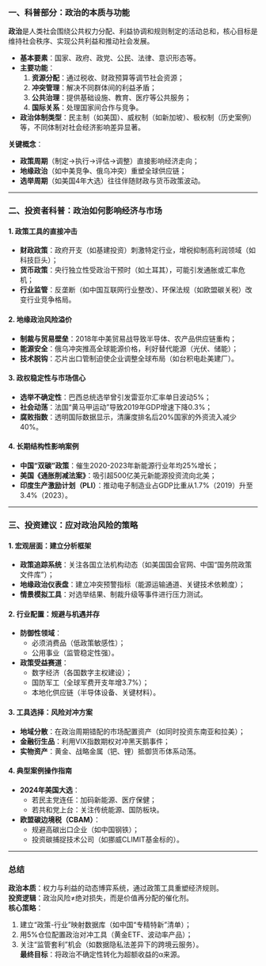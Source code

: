 ### 一、科普部分：政治的本质与功能
**政治**是人类社会围绕公共权力分配、利益协调和规则制定的活动总和，核心目标是维持社会秩序、实现公共利益和推动社会发展。  
- **基本要素**：国家、政府、政党、公民、法律、意识形态等。  
- **主要功能**：  
  1. **资源分配**：通过税收、财政预算等调节社会资源；  
  2. **冲突管理**：解决不同群体间的利益矛盾；  
  3. **公共治理**：提供基础设施、教育、医疗等公共服务；  
  4. **国际关系**：处理国家间合作与竞争。  
- **政治体制类型**：民主制（如美国）、威权制（如新加坡）、极权制（历史案例）等，不同体制对社会经济影响差异显著。  

**关键概念**：  
- **政策周期**（制定→执行→评估→调整）直接影响经济走向；  
- **地缘政治**（如中美竞争、俄乌冲突）重塑全球供应链；  
- **选举周期**（如美国4年大选）往往伴随财政与货币政策波动。

---

### 二、投资者科普：政治如何影响经济与市场
#### 1. **政策工具的直接冲击**  
- **财政政策**：政府开支（如基建投资）刺激特定行业，增税抑制高利润领域（如科技巨头）；  
- **货币政策**：央行独立性受政治干预时（如土耳其），可能引发通胀或汇率危机；  
- **行业监管**：反垄断（如中国互联网行业整改）、环保法规（如欧盟碳关税）改变行业竞争格局。

#### 2. **地缘政治风险溢价**  
- **制裁与贸易壁垒**：2018年中美贸易战导致半导体、农产品供应链重构；  
- **能源安全**：俄乌冲突推高全球能源价格，利好替代能源（光伏、储能）；  
- **技术脱钩**：芯片出口管制迫使企业调整全球布局（如台积电赴美建厂）。

#### 3. **政权稳定性与市场信心**  
- **选举不确定性**：巴西总统选举曾引发雷亚尔汇率单日波动5%；  
- **社会动荡**：法国“黄马甲运动”导致2019年GDP增速下降0.3%；  
- **腐败指数**：透明国际数据显示，清廉度排名后20%国家的外资流入减少40%。

#### 4. **长期结构性影响案例**  
- **中国“双碳”政策**：催生2020-2023年新能源行业年均25%增长；  
- **美国《通胀削减法案》**：吸引超500亿美元新能源投资流向北美；  
- **印度生产激励计划（PLI）**：推动电子制造业占GDP比重从1.7%（2019）升至3.4%（2023）。

---

### 三、投资建议：应对政治风险的策略
#### 1. **宏观层面：建立分析框架**  
- **政策追踪系统**：关注各国立法机构动态（如美国国会官网、中国“国务院政策文件库”）；  
- **地缘政治仪表盘**：建立冲突预警指标（能源运输通道、关键技术依赖度）；  
- **情景模拟工具**：对选举结果、制裁升级等事件进行压力测试。

#### 2. **行业配置：规避与机遇并存**  
- **防御性领域**：  
  - 必须消费品（低政策敏感性）；  
  - 公用事业（监管稳定性强）。  
- **政策受益赛道**：  
  - 数字经济（各国数字主权建设）；  
  - 国防军工（全球军费开支年增3.7%）；  
  - 本地化供应链（半导体设备、关键材料）。

#### 3. **工具选择：风险对冲方案**  
- **地域分散**：在政治周期错配的市场配置资产（如同时投资东南亚和拉美）；  
- **金融衍生品**：利用VIX指数期权对冲黑天鹅事件；  
- **实物资产**：黄金、战略金属（钯、锂）抵御货币体系动荡。

#### 4. **典型案例操作指南**  
- **2024年美国大选**：  
  - 若民主党连任：加码新能源、医疗保健；  
  - 若共和党上台：关注传统能源、国防板块。  
- **欧盟碳边境税（CBAM）**：  
  - 规避高碳出口企业（如中国钢铁）；  
  - 投资碳捕捉技术公司（如挪威CLIMIT基金标的）。

---

### 总结
**政治本质**：权力与利益的动态博弈系统，通过政策工具重塑经济规则。  
**投资逻辑**：政治风险≠绝对损失，而是价值再分配的催化剂。  
**核心策略**：  
1. 建立“政策-行业”映射数据库（如中国“专精特新”清单）；  
2. 用5%仓位配置政治对冲工具（黄金ETF、波动率产品）；  
3. 关注“监管套利”机会（如数据隐私法差异下的跨境云服务）。  
**最终目标**：将政治不确定性转化为超额收益的α来源。